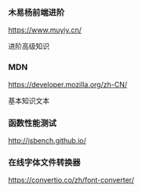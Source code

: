 ### 木易杨前端进阶

https://www.muyiy.cn/

进阶高级知识

### MDN

https://developer.mozilla.org/zh-CN/

基本知识文本

### 函数性能测试

http://jsbench.github.io/

### 在线字体文件转换器

https://convertio.co/zh/font-converter/